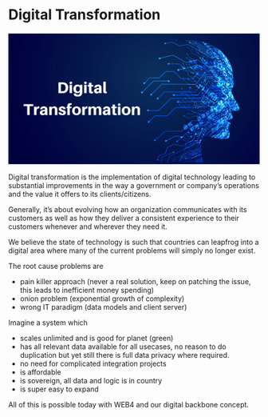 # Digital Transformation

![](img/digital_transfo.png)  

Digital transformation is the implementation of digital technology leading to substantial improvements in the way a government or company’s operations and the value it offers to its clients/citizens.

Generally, it’s about evolving how an organization communicates with its customers as well as how they deliver a consistent experience to their customers whenever and wherever they need it.

We believe the state of technology is such that countries can leapfrog into a digital area where many of the current problems will simply no longer exist.

The root cause problems are

- pain killer approach (never a real solution, keep on patching the issue, this leads to inefficient money spending)
- onion problem (exponential growth of complexity)
- wrong IT paradigm (data models and client server)

Imagine a system which

- scales unlimited and is good for planet (green)
- has all relevant data available for all usecases, no reason to do duplication but yet still there is full data privacy where required.
- no need for complicated integration projects
- is affordable
- is sovereign, all data and logic is in country
- is super easy to expand


All of this is possible today with WEB4 and our digital backbone concept.

